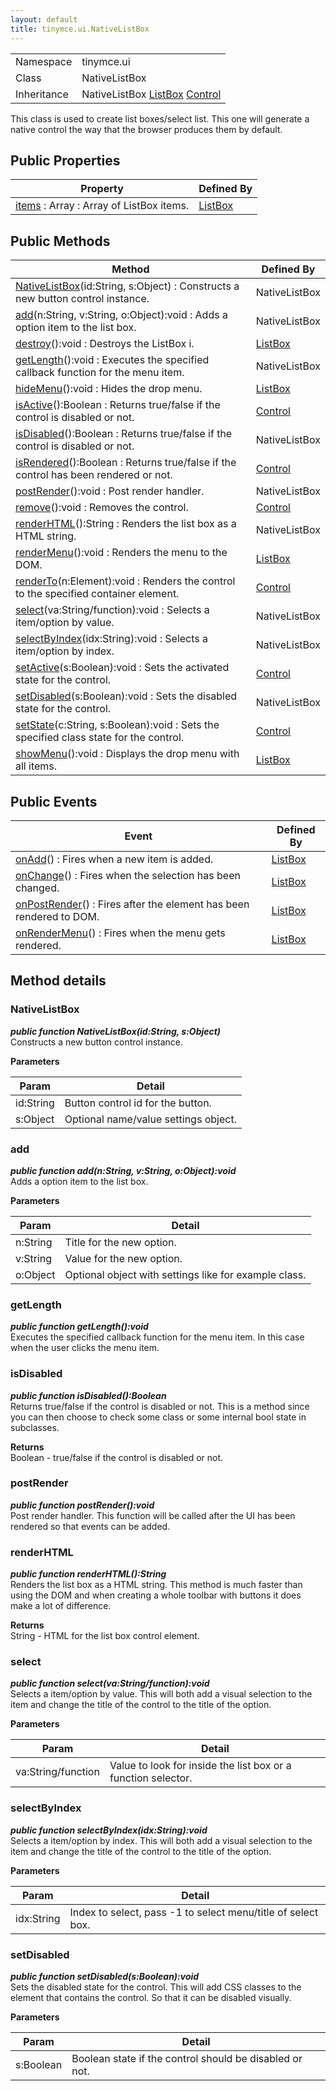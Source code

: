 ```yaml
---
layout: default
title: tinymce.ui.NativeListBox
---
```


|  |  |
| --- | --- |
| Namespace | tinymce.ui |
| Class | NativeListBox |
| Inheritance | <span>NativeListBox</span> <span>[ListBox](https://www.tiny.cloud/docs-3x/api/ui/class_tinymce.ui.ListBox.html)</span> <span class="last">[Control](https://www.tiny.cloud/docs-3x/api/ui/class_tinymce.ui.Control.html)</span> |

This class is used to create list boxes/select list. This one will generate a native control the way that the browser produces them by default.

## Public Properties

| Property | Defined By |
| --- | --- |
| [items](#items) : Array : Array of ListBox items. | [ListBox](https://www.tiny.cloud/docs-3x/api/ui/class_tinymce.ui.ListBox.html) |

## Public Methods

| Method | Defined By |
| --- | --- |
| [NativeListBox](#nativelistbox)(id:String, s:Object) : Constructs a new button control instance. | NativeListBox |
| [add](#add)(n:String, v:String, o:Object):void : Adds a option item to the list box. | NativeListBox |
| [destroy](#destroy)():void : Destroys the ListBox i. | [ListBox](https://www.tiny.cloud/docs-3x/api/ui/class_tinymce.ui.ListBox.html) |
| [getLength](#getlength)():void : Executes the specified callback function for the menu item. | NativeListBox |
| [hideMenu](#hidemenu)():void : Hides the drop menu. | [ListBox](https://www.tiny.cloud/docs-3x/api/ui/class_tinymce.ui.ListBox.html) |
| [isActive](#isactive)():Boolean : Returns true/false if the control is disabled or not. | [Control](https://www.tiny.cloud/docs-3x/api/ui/class_tinymce.ui.Control.html) |
| [isDisabled](#isdisabled)():Boolean : Returns true/false if the control is disabled or not. | NativeListBox |
| [isRendered](#isrendered)():Boolean : Returns true/false if the control has been rendered or not. | [Control](https://www.tiny.cloud/docs-3x/api/ui/class_tinymce.ui.Control.html) |
| [postRender](#postrender)():void : Post render handler. | NativeListBox |
| [remove](#remove)():void : Removes the control. | [Control](https://www.tiny.cloud/docs-3x/api/ui/class_tinymce.ui.Control.html) |
| [renderHTML](#renderhtml)():String : Renders the list box as a HTML string. | NativeListBox |
| [renderMenu](#rendermenu)():void : Renders the menu to the DOM. | [ListBox](https://www.tiny.cloud/docs-3x/api/ui/class_tinymce.ui.ListBox.html) |
| [renderTo](#renderto)(n:Element):void : Renders the control to the specified container element. | [Control](https://www.tiny.cloud/docs-3x/api/ui/class_tinymce.ui.Control.html) |
| [select](#select)(va:String/function):void : Selects a item/option by value. | NativeListBox |
| [selectByIndex](#selectbyindex)(idx:String):void : Selects a item/option by index. | NativeListBox |
| [setActive](#setactive)(s:Boolean):void : Sets the activated state for the control. | [Control](https://www.tiny.cloud/docs-3x/api/ui/class_tinymce.ui.Control.html) |
| [setDisabled](#setdisabled)(s:Boolean):void : Sets the disabled state for the control. | NativeListBox |
| [setState](#setstate)(c:String, s:Boolean):void : Sets the specified class state for the control. | [Control](https://www.tiny.cloud/docs-3x/api/ui/class_tinymce.ui.Control.html) |
| [showMenu](#showmenu)():void : Displays the drop menu with all items. | [ListBox](https://www.tiny.cloud/docs-3x/api/ui/class_tinymce.ui.ListBox.html) |

## Public Events

| Event | Defined By |
| --- | --- |
| [onAdd](#onadd)() : Fires when a new item is added. | [ListBox](https://www.tiny.cloud/docs-3x/api/ui/class_tinymce.ui.ListBox.html) |
| [onChange](#onchange)() : Fires when the selection has been changed. | [ListBox](https://www.tiny.cloud/docs-3x/api/ui/class_tinymce.ui.ListBox.html) |
| [onPostRender](#onpostrender)() : Fires after the element has been rendered to DOM. | [ListBox](https://www.tiny.cloud/docs-3x/api/ui/class_tinymce.ui.ListBox.html) |
| [onRenderMenu](#onrendermenu)() : Fires when the menu gets rendered. | [ListBox](https://www.tiny.cloud/docs-3x/api/ui/class_tinymce.ui.ListBox.html) |

## Method details

### NativeListBox 

***public function NativeListBox(id:String, s:Object)***  
Constructs a new button control instance.      

**Parameters**  

| Param | Detail |
| --- | --- |
| id:String | Button control id for the button. |
| s:Object | Optional name/value settings object. |

### add 

***public function add(n:String, v:String, o:Object):void***  
Adds a option item to the list box.      

**Parameters**  

| Param | Detail |
| --- | --- |
| n:String | Title for the new option. |
| v:String | Value for the new option. |
| o:Object | Optional object with settings like for example class. |

### getLength 

***public function getLength():void***  
Executes the specified callback function for the menu item. In this case when the user clicks the menu item.

### isDisabled 

***public function isDisabled():Boolean***  
Returns true/false if the control is disabled or not. This is a method since you can then choose to check some class or some internal bool state in subclasses.      

**Returns**  
Boolean - true/false if the control is disabled or not.

### postRender 

***public function postRender():void***  
Post render handler. This function will be called after the UI has been rendered so that events can be added.

### renderHTML 

***public function renderHTML():String***  
Renders the list box as a HTML string. This method is much faster than using the DOM and when creating a whole toolbar with buttons it does make a lot of difference.      

**Returns**  
String - HTML for the list box control element.

### select 

***public function select(va:String/function):void***  
Selects a item/option by value. This will both add a visual selection to the item and change the title of the control to the title of the option.      

**Parameters**  

| Param | Detail |
| --- | --- |
| va:String/function | Value to look for inside the list box or a function selector. |

### selectByIndex 

***public function selectByIndex(idx:String):void***  
Selects a item/option by index. This will both add a visual selection to the item and change the title of the control to the title of the option.      

**Parameters**  

| Param | Detail |
| --- | --- |
| idx:String | Index to select, pass -1 to select menu/title of select box. |

### setDisabled 

***public function setDisabled(s:Boolean):void***  
Sets the disabled state for the control. This will add CSS classes to the element that contains the control. So that it can be disabled visually.      

**Parameters**  

| Param | Detail |
| --- | --- |
| s:Boolean | Boolean state if the control should be disabled or not. |
